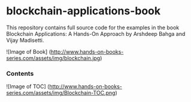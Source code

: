 # blockchain-applications-book
This repository contains full source code for the examples in the book Blockchain Applications: A Hands-On Approach by Arshdeep Bahga and Vijay Madisetti.

![Image of Book]
(http://www.hands-on-books-series.com/assets/img/blockchain.jpg)

### Contents
![Image of TOC]
(http://www.hands-on-books-series.com/assets/img/Blockchain-TOC.png)
